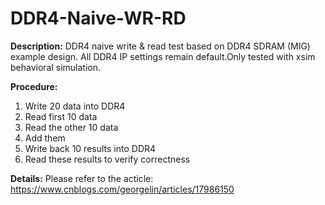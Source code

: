 # DDR4-Naive-WR-RD
**Description:** DDR4 naive write & read test based on DDR4 SDRAM (MIG) example design. All DDR4 IP settings remain default.Only tested with xsim behavioral simulation. 

**Procedure:** 
1. Write 20 data into DDR4
2. Read first 10 data
3. Read the other 10 data
4. Add them
5. Write back 10 results into DDR4
6. Read these results to verify correctness

**Details:**
Please refer to the acticle: https://www.cnblogs.com/georgelin/articles/17986150
